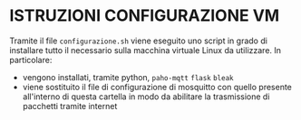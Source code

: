 # ISTRUZIONI CONFIGURAZIONE VM

Tramite il file `configurazione.sh` viene eseguito uno script in grado di installare tutto il necessario sulla macchina virtuale Linux da utilizzare.
In particolare:

- vengono installati, tramite python, `paho-mqtt` `flask` `bleak`
- viene sostituito il file di configurazione di mosquitto con quello presente all'interno di questa cartella in modo da abilitare la trasmissione di pacchetti tramite internet
